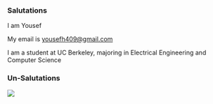 ### Salutations

I am Yousef

My email is yousefh409@gmail.com

I am a student at UC Berkeley, majoring in Electrical Engineering and Computer Science

### Un-Salutations

<img align="left" src="https://github-readme-stats.vercel.app/api?username=yousefh409&&layout=compact&count_private=true&show_icons=true&hide_border=false"/>
<!-- <img align="left" src="https://github-readme-stats.vercel.app/api/top-langs/?username=yousefh409&layout=compact&hide_border=true&card_width=250"/> -->

